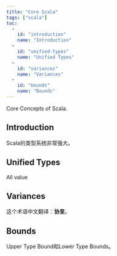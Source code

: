 ```yaml
---
title: "Core Scala"
tags: ["scala"]
toc: 
  -
    id: "introduction"
    name: "Introduction"
  - 
    id: "unified-types"
    name: "Unified Types"
  -
    id: "variances"
    name: "Variances"
  - 
    id: "bounds"
    name: "Bounds"
---
```


Core Concepts of Scala.

## Introduction

Scala的类型系统非常强大。

## Unified Types

All value

## Variances

这个术语中文翻译：**协变**。

## Bounds

Upper Type Bound和Lower Type Bounds。